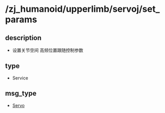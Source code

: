 # /zj_humanoid/upperlimb/servoj/set_params

## description
- 设置关节空间 高频位置跟随控制参数

## type
- Service

## msg_type
- [Servo](../../../../zj_humanoid_types.md#Servo)

